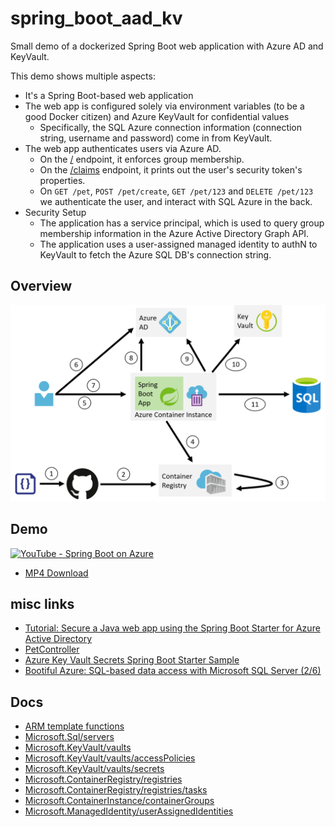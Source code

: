 # spring_boot_aad_kv

Small demo of a dockerized Spring Boot web application with Azure AD and KeyVault.

This demo shows multiple aspects:

- It's a Spring Boot-based web application
- The web app is configured solely via environment variables (to be a good Docker citizen) and Azure KeyVault for confidential values
  - Specifically, the SQL Azure connection information (connection string, username and password) come in from KeyVault. 
- The web app authenticates users via Azure AD.
  - On the [/](http://localhost:8080/) endpoint, it enforces group membership. 
  - On the [/claims](http://localhost:8080/claims) endpoint, it prints out the user's security token's properties. 
  - On `GET /pet`, `POST /pet/create`, `GET /pet/123` and `DELETE /pet/123` we authenticate the user, and interact with SQL Azure in the back.
- Security Setup
  - The application has a service principal, which is used to query group membership information in the Azure Active Directory Graph API.
  - The application uses a user-assigned managed identity to authN to KeyVault to fetch the Azure SQL DB's connection string.

## Overview

<div align="center"><img src="docs/overview.png"></img></div>

## Demo

[![YouTube - Spring Boot on Azure](https://img.youtube.com/vi/EO0hdV5Ko1c/0.jpg)](https://www.youtube.com/watch?v=EO0hdV5Ko1c)

- [MP4 Download](https://chrissapvideo.blob.core.windows.net/springboot/SpringBootOnAzure.mp4)

## misc links

- [Tutorial: Secure a Java web app using the Spring Boot Starter for Azure Active Directory](https://docs.microsoft.com/en-us/java/azure/spring-framework/configure-spring-boot-starter-java-app-with-azure-active-directory?view=azure-java-stable)
- [PetController](https://github.com/Azure-Samples/spring-data-jdbc-on-azure/blob/master/src/main/java/com/microsoft/azure/samples/spring/PetController.java)
- [Azure Key Vault Secrets Spring Boot Starter Sample](https://github.com/microsoft/azure-spring-boot/tree/master/azure-spring-boot-samples/azure-keyvault-secrets-spring-boot-sample)
- [Bootiful Azure: SQL-based data access with Microsoft SQL Server (2/6)](https://spring.io/blog/2019/01/07/bootiful-azure-sql-based-data-access-with-microsoft-sql-server-2-6)

## Docs

- [ARM template functions](https://docs.microsoft.com/en-us/azure/azure-resource-manager/resource-group-template-functions)
- [Microsoft.Sql/servers](https://docs.microsoft.com/en-us/azure/templates/microsoft.sql/2014-04-01/servers)
- [Microsoft.KeyVault/vaults](https://docs.microsoft.com/en-us/azure/templates/microsoft.keyvault/2018-02-14/vaults)
- [Microsoft.KeyVault/vaults/accessPolicies](https://docs.microsoft.com/en-us/azure/templates/microsoft.keyvault/2018-02-14/vaults/accesspolicies)
- [Microsoft.KeyVault/vaults/secrets](https://docs.microsoft.com/en-us/azure/templates/microsoft.keyvault/2018-02-14/vaults/secrets)
- [Microsoft.ContainerRegistry/registries](https://docs.microsoft.com/en-us/azure/templates/microsoft.containerregistry/2017-10-01/registries)
- [Microsoft.ContainerRegistry/registries/tasks](https://docs.microsoft.com/en-us/azure/templates/microsoft.containerregistry/2018-09-01/registries/tasks)
- [Microsoft.ContainerInstance/containerGroups](https://docs.microsoft.com/en-us/azure/templates/microsoft.containerinstance/2018-10-01/containergroups)
- [Microsoft.ManagedIdentity/userAssignedIdentities](https://docs.microsoft.com/en-us/azure/templates/microsoft.managedidentity/2018-11-30/userassignedidentities)
